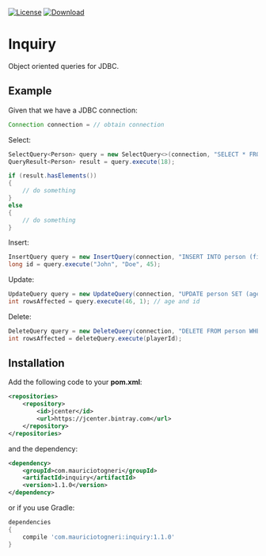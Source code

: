 [![License](https://img.shields.io/badge/license-MIT-green.svg)](https://github.com/mauriciotogneri/inquiry/blob/master/LICENSE.md)
[![Download](https://api.bintray.com/packages/mauriciotogneri/maven/inquiry/images/download.svg)](https://bintray.com/mauriciotogneri/maven/inquiry/_latestVersion)

# Inquiry
Object oriented queries for JDBC.

## Example

Given that we have a JDBC connection:
```java
Connection connection = // obtain connection
```

Select:
```java
SelectQuery<Person> query = new SelectQuery<>(connection, "SELECT * FROM person WHERE (age > ?)", Person.class);
QueryResult<Person> result = query.execute(18);

if (result.hasElements())
{
    // do something
}
else
{
    // do something
}
```

Insert:
```java
InsertQuery query = new InsertQuery(connection, "INSERT INTO person (first_name, last_name, age) VALUES (?, ?, ?)");
long id = query.execute("John", "Doe", 45);
```

Update:
```java
UpdateQuery query = new UpdateQuery(connection, "UPDATE person SET (age = ?) WHERE (id = ?)");
int rowsAffected = query.execute(46, 1); // age and id
```

Delete:
```java
DeleteQuery query = new DeleteQuery(connection, "DELETE FROM person WHERE (id = ?)");
int rowsAffected = deleteQuery.execute(playerId);
```

## Installation

Add the following code to your **pom.xml**:

```xml
<repositories>
    <repository>
        <id>jcenter</id>
        <url>https://jcenter.bintray.com</url>
    </repository>
</repositories>
```

and the dependency:

```xml
<dependency>
    <groupId>com.mauriciotogneri</groupId>
    <artifactId>inquiry</artifactId>
    <version>1.1.0</version>
</dependency>
```

or if you use Gradle:

```groovy
dependencies
{
    compile 'com.mauriciotogneri:inquiry:1.1.0'
}
```